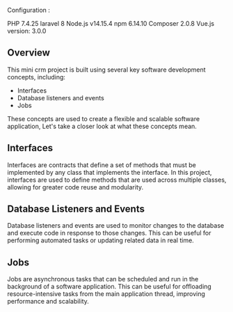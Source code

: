 
Configuration : 

PHP 7.4.25 
laravel 8
Node.js v14.15.4
npm 6.14.10
Composer 2.0.8
Vue.js version: 3.0.0

## Overview

This mini crm project is built using several key software development concepts, including:

- Interfaces
- Database listeners and events
- Jobs

These concepts are used to create a flexible and scalable software application, Let's take a closer look at what these concepts mean.

## Interfaces

Interfaces are contracts that define a set of methods that must be implemented by any class that implements the interface. In this project, interfaces are used to define methods that are used across multiple classes, allowing for greater code reuse and modularity.

## Database Listeners and Events

Database listeners and events are used to monitor changes to the database and execute code in response to those changes. This can be useful for performing automated tasks or updating related data in real time.

## Jobs

Jobs are asynchronous tasks that can be scheduled and run in the background of a software application. This can be useful for offloading resource-intensive tasks from the main application thread, improving performance and scalability.
